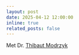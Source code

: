 ```yaml
---
layout: post
date: 2025-04-12 12:00:00
inline: true
related_posts: false
---
```


<!-- to be written -->
Met Dr. [Thibaut Modrzyk](## "Founder of Deepia, a growing YTB channel in Deep Learning animations. Nice and interesting person.")